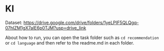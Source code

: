 # KI

Dataset: https://drive.google.com/drive/folders/1yeLPIF5QLQgq-07hIZM1gX7alE6p0TJM?usp=drive_link

About how to run, you can open the task folder such as `cd recommendation` or `cd language` and then refer to the readme.md in each folder.